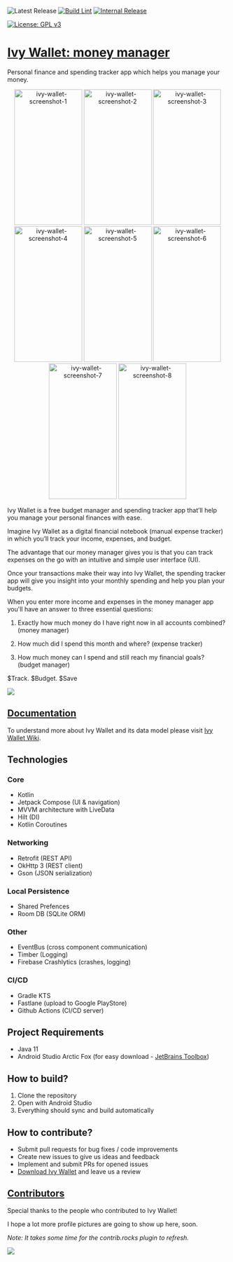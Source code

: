 ![Latest Release](https://img.shields.io/github/v/release/iliyangermanov/ivy-wallet)
[![Build Lint](https://github.com/ILIYANGERMANOV/ivy-wallet/actions/workflows/build_lint.yml/badge.svg)](https://github.com/ILIYANGERMANOV/ivy-wallet/actions/workflows/build_lint.yml)
[![Internal Release](https://github.com/ILIYANGERMANOV/ivy-wallet/actions/workflows/internal_release.yml/badge.svg)](https://github.com/ILIYANGERMANOV/ivy-wallet/actions/workflows/internal_release.yml)

[![License: GPL v3](https://img.shields.io/badge/License-GPLv3-blue.svg)](https://www.gnu.org/licenses/gpl-3.0)

# [Ivy Wallet: money manager](https://play.google.com/store/apps/details?id=com.ivy.wallet)
Personal finance and spending tracker app which helps you manage your money.
<div align="center">
<img src="https://play-lh.googleusercontent.com/fxNeMm4BRWJ4ZozX5m8CSBbjZhcx0rKJM2cbiTgjKw4zxt8Pf_2BZBWp5L19R0XFdg=w720-h310-rw" alt="ivy-wallet-screenshot-1" width="155" height="310">
<img src="https://play-lh.googleusercontent.com/gtQQvucrc1dU7KRWj8iZW9n24aw_qY8M0W2J_rFLeYf9WVCyIL-hAWAz3mkcjTnNmw=w720-h310-rw" alt="ivy-wallet-screenshot-2" width="155" height="310">
<img src="https://play-lh.googleusercontent.com/dFuAvUVBF8wCB-yAcDQQDbrAJNXF_l-gy__yhB5MK9l7e7-NtTgvMh1U7UEC5PC06u7M=w720-h310-rw" alt="ivy-wallet-screenshot-3" width="155" height="310">
<img src="https://play-lh.googleusercontent.com/EmHhqdjylPK9K5Wh39vPFzUewNXOMNSNdVKhQze1G36mfm-ZEEqcbpzVU0bqX9MA5A=w720-h310-rw" alt="ivy-wallet-screenshot-4" width="155" height="310">
<img src="https://play-lh.googleusercontent.com/BCvcfsvWvomB3K24ZKxRgQ2Wvj8HlP-q1gXHwD8ShXlUPFzWGNVn5bMHos2tO3z-0w=w720-h310-rw" alt="ivy-wallet-screenshot-5" width="155" height="310">
<img src="https://play-lh.googleusercontent.com/bItT3JQsWq1iBcN7EpW4ceSgVuVzQUuIQX4zd2ZME7eXrHXEM1_vgUkeQaL56LTSqao=w720-h310-rw" alt="ivy-wallet-screenshot-6" width="155" height="310">
<img src="https://play-lh.googleusercontent.com/FqosJyCWk4IlalUubEuwXNIeyCABavgZ4C523rfwnM7VgO0ABDT7hWvlhQIDbxO41iI=w720-h310-rw" alt="ivy-wallet-screenshot-7" width="155" height="310">
<img src="https://play-lh.googleusercontent.com/BwrC-_rmIkmy0od5ebHh_8IvLoTV7-Ci3-M5cPQ62Q9ZeSI3CBWR8OHtajXAEOTFN24=w720-h310-rw" alt="ivy-wallet-screenshot-8" width="155" height="310">
</div>

Ivy Wallet is a free budget manager and spending tracker app that’ll help you manage your personal finances with ease.

Imagine Ivy Wallet as a digital financial notebook (manual expense tracker) in which you’ll track your income, expenses, and budget.

The advantage that our money manager gives you is that you can track expenses on the go with an intuitive and simple user interface (UI).

Once your transactions make their way into Ivy Wallet, the spending tracker app will give you insight into your monthly spending and help you plan your budgets.

When you enter more income and expenses in the money manager app you'll have an answer to three essential questions:

1) Exactly how much money do I have right now in all accounts combined? (money manager)

2) How much did I spend this month and where? (expense tracker)

3) How much money can I spend and still reach my financial goals? (budget manager)

$Track. $Budget. $Save

[<img src="https://lh3.googleusercontent.com/qF9r3ZjtgG-qyHdmjecArtKiulz1gmwL_xl9R3_fzk6igSeoN0wYbJSKEX5d_fxJRwYZJpHbqcLB3i9atl-9dOfUl9an7U43TfZ9PtQ=s0">](https://play.google.com/store/apps/details?id=com.ivy.wallet)

## [Documentation](https://github.com/ILIYANGERMANOV/ivy-wallet/wiki)
To understand more about Ivy Wallet and its data model please visit [Ivy Wallet Wiki](https://github.com/ILIYANGERMANOV/ivy-wallet/wiki).

## Technologies
### Core
- Kotlin
- Jetpack Compose (UI & navigation)
- MVVM architecture with LiveData
- Hilt (DI)
- Kotlin Coroutines
### Networking
- Retrofit (REST API)
- OkHttp 3 (REST client)
- Gson (JSON serialization)
### Local Persistence
- Shared Prefences
- Room DB (SQLite ORM)
### Other
- EventBus (cross component communication)
- Timber (Logging)
- Firebase Crashlytics (crashes, logging)
### CI/CD
- Gradle KTS
- Fastlane (upload to Google PlayStore)
- Github Actions (CI/CD server)

## Project Requirements
- Java 11
- Android Studio Arctic Fox (for easy download - [JetBrains Toolbox](https://www.jetbrains.com/toolbox-app/))

## How to build?
1. Clone the repository
1. Open with Android Studio
1. Everything should sync and build automatically

## How to contribute?
- Submit pull requests for bug fixes / code improvements
- Create new issues to give us ideas and feedback
- Implement and submit PRs for opened issues
- [Download Ivy Wallet](https://play.google.com/store/apps/details?id=com.ivy.wallet) and leave us a review

## [Contributors](https://github.com/ILIYANGERMANOV/ivy-wallet/graphs/contributors)
Special thanks to the people who contributed to Ivy Wallet! 

I hope a lot more profile pictures are going to show up here, soon.

_Note: It takes some time for the contrib.rocks plugin to refresh._ 

<a href="https://github.com/ILIYANGERMANOV/ivy-wallet/graphs/contributors">
  <img src="https://contrib.rocks/image?repo=ILIYANGERMANOV/ivy-wallet" />
</a>

